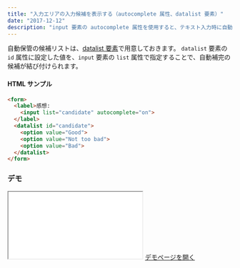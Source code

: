 ```yaml
---
title: "入力エリアの入力候補を表示する（autocomplete 属性、datalist 要素）"
date: "2017-12-12"
description: "input 要素の autocomplete 属性を使用すると、テキスト入力時に自動補完できるようになります。"
---
```


自動保管の候補リストは、[datalist 要素](https://developer.mozilla.org/ja/docs/Web/HTML/Element/datalist)で用意しておきます。
`datalist` 要素の `id` 属性に設定した値を、`input` 要素の `list` 属性で指定することで、自動補完の候補が結び付けられます。


#### HTML サンプル

~~~ html
<form>
  <label>感想:
    <input list="candidate" autocomplete="on">
  </label>
  <datalist id="candidate">
    <option value="Good">
    <option value="Not too bad">
    <option value="Bad">
  </datalist>
</form>
~~~

### デモ

<iframe class="xHtmlDemo" src="autocomplete-demo.html"></iframe>
<a target="_blank" href="autocomplete-demo.html">デモページを開く</a>
